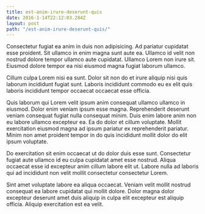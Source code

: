 ```yaml
---
title: est-anim-irure-deserunt-quis
date: 2016-1-14T22:12:03.284Z
layout: post
path: "/est-anim-irure-deserunt-quis/"
---
```


Consectetur fugiat ea anim in duis non adipisicing. Ad pariatur cupidatat esse proident. Sit ullamco in enim magna sunt aute ea. Ullamco id velit non nostrud dolore tempor ullamco aute cupidatat. Ullamco Lorem non irure sit. Eiusmod dolore tempor ea nisi eiusmod magna fugiat laborum ullamco.

Cillum culpa Lorem nisi ea sunt. Dolor sit non do et irure aliquip nisi quis laborum incididunt fugiat sunt. Laboris incididunt commodo eu ex elit quis laboris incididunt tempor occaecat occaecat esse officia.

Quis laborum qui Lorem velit ipsum anim consequat ullamco ullamco in eiusmod. Dolor enim veniam ipsum esse magna. Reprehenderit deserunt veniam consequat fugiat nulla consequat minim. Duis enim labore anim non eu labore ullamco excepteur ea. Ea do dolor et cillum voluptate. Mollit exercitation eiusmod magna ad ipsum pariatur ex reprehenderit pariatur. Minim non amet proident tempor in do quis incididunt mollit dolor do elit ipsum voluptate.

Do exercitation sit enim occaecat ut do dolor duis esse sunt. Consectetur fugiat aute ullamco id eu culpa cupidatat amet esse nostrud. Aliqua occaecat esse id excepteur anim cillum labore elit ut. Labore nulla ad laboris qui ad incididunt non velit mollit consectetur consectetur Lorem.

Sint amet voluptate labore ea aliqua occaecat. Veniam velit mollit nostrud consequat ea labore cupidatat qui mollit dolore. Dolor magna dolor excepteur deserunt amet duis aliquip in culpa elit excepteur est aliquip officia. Aliquip exercitation est ea velit.